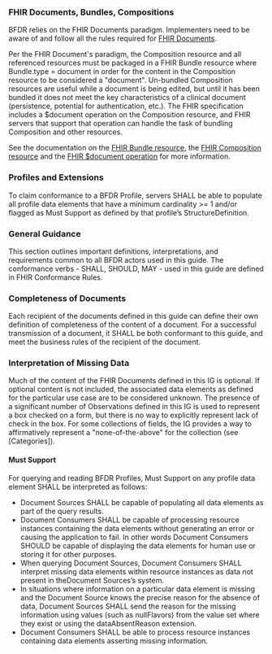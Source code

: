 ### FHIR Documents, Bundles, Compositions

BFDR relies on the FHIR Documents paradigm. Implementers need to be aware of and follow all the rules required for [FHIR Documents](http://hl7.org/fhir/documents.html).

Per the FHIR Document's paradigm, the Composition resource and all referenced resources must be packaged in a FHIR Bundle resource where Bundle.type = document in order for the content in the Composition resource to be considered a "document". Un-bundled Composition resources are useful while a document is being edited, but until it has been bundled it does not meet the key characteristics of a clinical document (persistence, potential for authentication, etc.). The FHIR specification includes a $document operation on the Composition resource, and FHIR servers that support that operation can handle the task of bundling Composition and other resources. 

See the documentation on the [FHIR Bundle resource](http://hl7.org/fhir/bundle.html), the [FHIR Composition resource](http://hl7.org/fhir/composition.html) and the [FHIR $document operation](http://hl7.org/fhir/composition-operation-document.html) for more information. 

### Profiles and Extensions

To claim conformance to a BFDR Profile, servers SHALL be able to populate all profile data elements that have a minimum cardinality >= 1 and/or flagged as Must Support as defined by that profile’s StructureDefinition.

### General Guidance

This section outlines important definitions, interpretations, and requirements common to all BFDR actors used in this guide. The conformance verbs - SHALL, SHOULD, MAY - used in this guide are defined in FHIR Conformance Rules.

### Completeness of Documents
Each recipient of the documents defined in this guide can define their own definition of completeness of the content of a document.  For a successful transmission of a document, it SHALL be both conformant to this guide, and meet the business rules of the recipient of the document.

### Interpretation of Missing Data
Much of the content of the FHIR Documents defined in this IG is optional. If optional content is not included, the associated data elements as defined for the particular use case are to be considered unknown.  The presence of a significant number of Observations defined in this IG is used to represent a box checked on a form, but there is no way to explicitly represent lack of check in the box. For some collections of fields, the IG provides a way to affirmatively represent a "none-of-the-above" for the collection (see [Categories]).

#### Must Support

For querying and reading BFDR Profiles, Must Support on any profile data element SHALL be interpreted as follows:

* Document Sources SHALL be capable of populating all data elements as part of the query results.
* Document Consumers SHALL be capable of processing resource instances containing the data elements without generating an error or causing the application to fail. In other words Document Consumers SHOULD be capable of displaying the data elements for human use or storing it for other purposes.
* When querying Document Sources, Document Consumers SHALL interpret missing data elements within resource instances as data not present in theDocument Sources’s system.
* In situations where information on a particular data element is missing and the Document Source knows the precise reason for the absence of data, Document Sources SHALL send the reason for the missing information using values (such as nullFlavors) from the value set where they exist or using the dataAbsentReason extension.
* Document Consumers SHALL be able to process resource instances containing data elements asserting missing information.